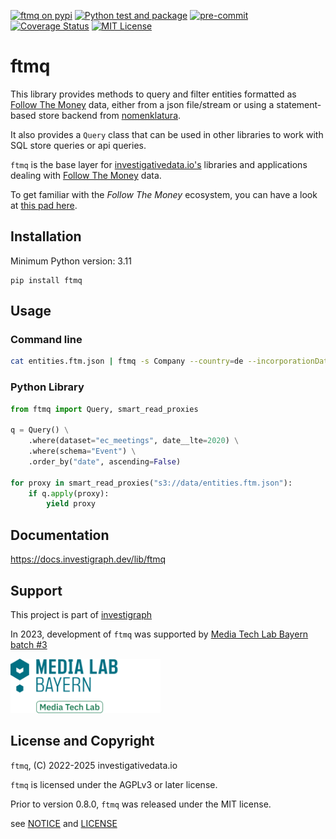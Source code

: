 [![ftmq on pypi](https://img.shields.io/pypi/v/ftmq)](https://pypi.org/project/ftmq/) [![Python test and package](https://github.com/investigativedata/ftmq/actions/workflows/python.yml/badge.svg)](https://github.com/investigativedata/ftmq/actions/workflows/python.yml) [![pre-commit](https://img.shields.io/badge/pre--commit-enabled-brightgreen?logo=pre-commit)](https://github.com/pre-commit/pre-commit) [![Coverage Status](https://coveralls.io/repos/github/investigativedata/ftmq/badge.svg?branch=main)](https://coveralls.io/github/investigativedata/ftmq?branch=main) [![MIT License](https://img.shields.io/pypi/l/ftmq)](./LICENSE)

# ftmq

This library provides methods to query and filter entities formatted as [Follow The Money](https://followthemoney.tech) data, either from a json file/stream or using a statement-based store backend from [nomenklatura](https://github.com/opensanctions/nomenklatura).

It also provides a `Query` class that can be used in other libraries to work with SQL store queries or api queries.

`ftmq` is the base layer for [investigativedata.io's](https://investigativedata.io) libraries and applications dealing with [Follow The Money](https://followthemoney.tech) data.

To get familiar with the _Follow The Money_ ecosystem, you can have a look at [this pad here](https://pad.investigativedata.org/s/0qKuBEcsM#).

## Installation

Minimum Python version: 3.11

    pip install ftmq

## Usage

### Command line

```bash
cat entities.ftm.json | ftmq -s Company --country=de --incorporationDate__gte=2023 -o s3://data/entities-filtered.ftm.json
```

### Python Library

```python
from ftmq import Query, smart_read_proxies

q = Query() \
    .where(dataset="ec_meetings", date__lte=2020) \
    .where(schema="Event") \
    .order_by("date", ascending=False)

for proxy in smart_read_proxies("s3://data/entities.ftm.json"):
    if q.apply(proxy):
        yield proxy
```

## Documentation

https://docs.investigraph.dev/lib/ftmq

## Support

This project is part of [investigraph](https://investigraph.dev)

In 2023, development of `ftmq` was supported by [Media Tech Lab Bayern batch #3](https://github.com/media-tech-lab)

<a href="https://www.media-lab.de/en/programs/media-tech-lab">
    <img src="https://raw.githubusercontent.com/media-tech-lab/.github/main/assets/mtl-powered-by.png" width="240" title="Media Tech Lab powered by logo">
</a>

## License and Copyright

`ftmq`, (C) 2022-2025 investigativedata.io

`ftmq` is licensed under the AGPLv3 or later license.

Prior to version 0.8.0, `ftmq` was released under the MIT license.

see [NOTICE](./NOTICE) and [LICENSE](./LICENSE)
